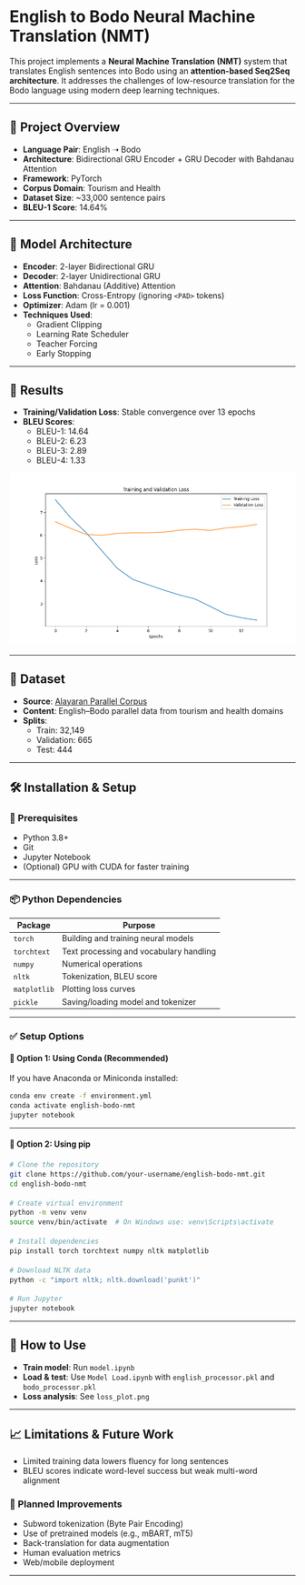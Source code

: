 # English to Bodo Neural Machine Translation (NMT)

This project implements a **Neural Machine Translation (NMT)** system that translates English sentences into Bodo using an **attention-based Seq2Seq architecture**. It addresses the challenges of low-resource translation for the Bodo language using modern deep learning techniques.

---

## 📌 Project Overview

- **Language Pair**: English ➝ Bodo  
- **Architecture**: Bidirectional GRU Encoder + GRU Decoder with Bahdanau Attention  
- **Framework**: PyTorch  
- **Corpus Domain**: Tourism and Health  
- **Dataset Size**: ~33,000 sentence pairs  
- **BLEU-1 Score**: 14.64%

---

## 🧠 Model Architecture

- **Encoder**: 2-layer Bidirectional GRU  
- **Decoder**: 2-layer Unidirectional GRU  
- **Attention**: Bahdanau (Additive) Attention  
- **Loss Function**: Cross-Entropy (ignoring `<PAD>` tokens)  
- **Optimizer**: Adam (lr = 0.001)  
- **Techniques Used**:  
  - Gradient Clipping  
  - Learning Rate Scheduler  
  - Teacher Forcing  
  - Early Stopping

---

## 🧪 Results

- **Training/Validation Loss**: Stable convergence over 13 epochs
- **BLEU Scores**:
  - BLEU-1: 14.64
  - BLEU-2: 6.23
  - BLEU-3: 2.89
  - BLEU-4: 1.33

![Training and Validation Loss](loss_plot.png)

---

## 📁 Dataset

- **Source**: [Alayaran Parallel Corpus](https://get.alayaran.com/parallel-data/)
- **Content**: English–Bodo parallel data from tourism and health domains
- **Splits**:
  - Train: 32,149
  - Validation: 665
  - Test: 444

---

## 🛠 Installation & Setup

### 🔧 Prerequisites

- Python 3.8+
- Git
- Jupyter Notebook
- (Optional) GPU with CUDA for faster training

---

### 📦 Python Dependencies

| Package       | Purpose                                |
|---------------|----------------------------------------|
| `torch`       | Building and training neural models     |
| `torchtext`   | Text processing and vocabulary handling |
| `numpy`       | Numerical operations                    |
| `nltk`        | Tokenization, BLEU score                |
| `matplotlib`  | Plotting loss curves                    |
| `pickle`      | Saving/loading model and tokenizer      |

---

### ✅ Setup Options

#### 🧪 Option 1: Using Conda (Recommended)

If you have Anaconda or Miniconda installed:

```bash
conda env create -f environment.yml
conda activate english-bodo-nmt
jupyter notebook
```

---

#### 🧪 Option 2: Using pip

```bash
# Clone the repository
git clone https://github.com/your-username/english-bodo-nmt.git
cd english-bodo-nmt

# Create virtual environment
python -m venv venv
source venv/bin/activate  # On Windows use: venv\Scripts\activate

# Install dependencies
pip install torch torchtext numpy nltk matplotlib

# Download NLTK data
python -c "import nltk; nltk.download('punkt')"

# Run Jupyter
jupyter notebook
```

---

## 🚀 How to Use

- **Train model**: Run `model.ipynb`
- **Load & test**: Use `Model Load.ipynb` with `english_processor.pkl` and `bodo_processor.pkl`
- **Loss analysis**: See `loss_plot.png`

---

## 📈 Limitations & Future Work

- Limited training data lowers fluency for long sentences
- BLEU scores indicate word-level success but weak multi-word alignment

### 🔮 Planned Improvements

- Subword tokenization (Byte Pair Encoding)
- Use of pretrained models (e.g., mBART, mT5)
- Back-translation for data augmentation
- Human evaluation metrics
- Web/mobile deployment

---
